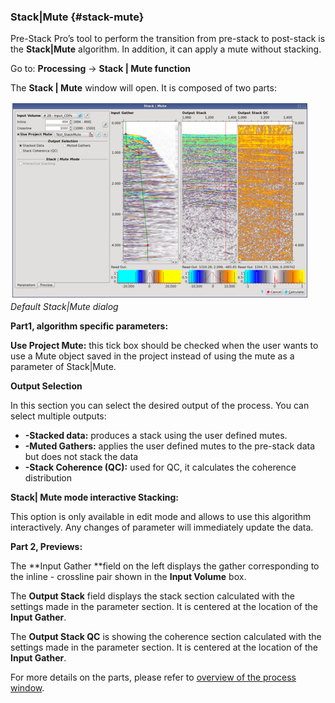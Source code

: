 ### Stack|Mute {#stack-mute}

Pre-Stack Pro’s tool to perform the transition from pre-stack to post-stack is the **Stack|Mute** algorithm. In addition, it can apply a mute without stacking.

Go to: **Processing** → **Stack | Mute function**

The **Stack | Mute** window will open. It is composed of two parts:


![](/assets/004_Processing.PNG)
_Default Stack|Mute dialog_



**Part1, algorithm specific parameters:**

**Use Project Mute:** this tick box should be checked when the user wants to use a Mute object saved in the project instead of using the mute as a parameter of Stack|Mute.

**Output Selection**

In this section you can select the desired output of the process. You can select multiple outputs: 

* **-Stacked data:** produces a stack using the user defined mutes.
* **-Muted Gathers:** applies the user defined mutes to the pre-stack data but does not stack the data
* **-Stack Coherence (QC):** used for QC, it calculates the coherence distribution


**Stack| Mute mode interactive Stacking:**

This option is only available in edit mode and allows to use this algorithm interactively. Any changes of parameter will immediately update the data. 

**Part 2, Previews:**

The **Input Gather **field on the left displays the gather corresponding to the inline - crossline pair shown in the **Input Volume** box.

The **Output Stack** field displays the stack section calculated with the settings made in the parameter section. It is centered at the location of the **Input Gather**.

The **Output Stack QC** is showing the coherence section calculated with the settings made in the parameter section. It is centered at the location of the **Input Gather**.

For more details on the parts, please refer to [overview of the process window](/algorithm_documentation/overview_of_the_process_window/README.md).